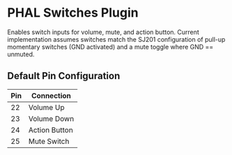 # PHAL Switches Plugin
Enables switch inputs for volume, mute, and action button. Current implementation
assumes switches match the SJ201 configuration of pull-up momentary switches (GND activated)
and a mute toggle where GND == unmuted.

## Default Pin Configuration
| Pin | Connection    |
|-----|---------------|
| 22  | Volume Up     |
| 23  | Volume Down   |
| 24  | Action Button |
| 25  | Mute Switch   |